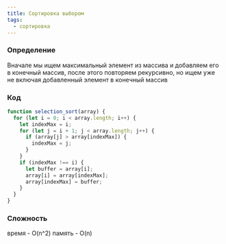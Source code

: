 ```yaml
---
title: Сортировка выбором
tags:
  - сортировка
---
```

### Определение
Вначале мы ищем максимальный элемент из массива и добавляем его в конечный массив, после этого повторяем рекурсивно, но ищем уже не включая добавленный элемент в конечный массив

### Код
```js
function selection_sort(array) {  
  for (let i = 0; i < array.length; i++) {  
    let indexMax = i;  
    for (let j = i + 1; j < array.length; j++) {  
      if (array[j] > array[indexMax]) {  
        indexMax = j;  
      }  
    }  
    if (indexMax !== i) {  
      let buffer = array[i];  
      array[i] = array[indexMax];  
      array[indexMax] = buffer;  
    }  
  }  
}
```

### Сложность
время - O(n^2)
память - O(n)